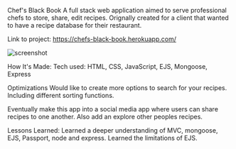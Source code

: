 Chef's Black Book
A full stack web application aimed to serve professional chefs to store, share, edit recipes. Orignally created for a client that wanted to have a recipe database for their restaurant.

Link to project: https://chefs-black-book.herokuapp.com/

![screenshot](https://narcisosalvador.com/images/chefsbb.png)

How It's Made:
Tech used: HTML, CSS, JavaScript, EJS, Mongoose, Express

Optimizations
Would like to create more options to search for your recipes. Including different sorting functions.

Eventually make this app into a social media app where users can share recipes to one another. Also add an explore other peoples recipes.

Lessons Learned:
Learned a deeper understanding of MVC, mongoose, EJS, Passport, node and express. Learned the limitations of EJS.
